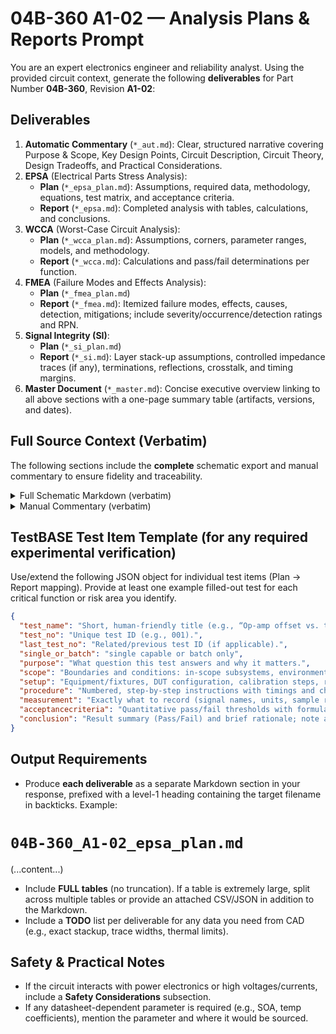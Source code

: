 # 04B-360 A1-02 — Analysis Plans & Reports Prompt
You are an expert electronics engineer and reliability analyst. Using the provided circuit context, generate the following **deliverables** for Part Number **04B-360**, Revision **A1-02**:
## Deliverables
1. **Automatic Commentary** (`*_aut.md`): Clear, structured narrative covering Purpose & Scope, Key Design Points, Circuit Description, Circuit Theory, Design Tradeoffs, and Practical Considerations.
2. **EPSA** (Electrical Parts Stress Analysis):
   - **Plan** (`*_epsa_plan.md`): Assumptions, required data, methodology, equations, test matrix, and acceptance criteria.
   - **Report** (`*_epsa.md`): Completed analysis with tables, calculations, and conclusions.
3. **WCCA** (Worst-Case Circuit Analysis):
   - **Plan** (`*_wcca_plan.md`): Assumptions, corners, parameter ranges, models, and methodology.
   - **Report** (`*_wcca.md`): Calculations and pass/fail determinations per function.
4. **FMEA** (Failure Modes and Effects Analysis):
   - **Plan** (`*_fmea_plan.md`)
   - **Report** (`*_fmea.md`): Itemized failure modes, effects, causes, detection, mitigations; include severity/occurrence/detection ratings and RPN.
5. **Signal Integrity (SI)**:
   - **Plan** (`*_si_plan.md`)
   - **Report** (`*_si.md`): Layer stack-up assumptions, controlled impedance traces (if any), terminations, reflections, crosstalk, and timing margins.
6. **Master Document** (`*_master.md`): Concise executive overview linking to all above sections with a one-page summary table (artifacts, versions, and dates).

## Full Source Context (Verbatim)
The following sections include the **complete** schematic export and manual commentary to ensure fidelity and traceability.

<details>
<summary>Full Schematic Markdown (verbatim)</summary>

```markdown
# Schematic Export (Markdown)

**ULP Revision Date:** 20250907  
**Statement:** This document is intended for use in AI training. 

# Circuit Identification

| Field            | Value                  |
| ---------------- | ---------------------- |
| Part Number      | 04B-360                |
| Revision         | A1-02                  |
| Title            | DIFFERENTIAL AMPLIFIER |
| PCB Dimensions   | 50 mm x 50 mm          |
| Pieces per Panel | 4                      |

# Netlist (Schematic)

| Net | Part | Pad | Pin | Sheet |
|-----|------|-----|-----|-------|
| GND | P1 | 1 | GND (1) | 1 |
| GND | C1 | - | - | 1 |
| GND | C2 | + | + | 1 |
| N$1 | Q1 | E | E | 1 |
| N$1 | Q5 | E | E | 1 |
| N$1 | R1 | 2 | 2 | 1 |
| N$2 | Q5 | C | C | 1 |
| N$2 | R3 | 1 | 1 | 1 |
| N$2 | P1 | 6 | OUT+ (6) | 1 |
| N$3 | Q1 | C | C | 1 |
| N$3 | R2 | 1 | 1 | 1 |
| N$3 | P1 | 7 | OUT- (7) | 1 |
| N$5 | R4 | 1 | 1 | 1 |
| N$5 | R8 | E | E | 1 |
| N$6 | R5 | 2 | 2 | 1 |
| N$6 | R8 | A | A | 1 |
| N$7 | Q5 | B | B | 1 |
| N$7 | R9 | S | S | 1 |
| N$7 | C4 | - | - | 1 |
| N$8 | Q1 | B | B | 1 |
| N$8 | R8 | S | S | 1 |
| N$8 | C3 | - | - | 1 |
| N$9 | R6 | 1 | 1 | 1 |
| N$9 | R9 | E | E | 1 |
| N$10 | R7 | 2 | 2 | 1 |
| N$10 | R9 | A | A | 1 |
| N$11 | C3 | + | + | 1 |
| N$11 | P1 | 4 | IN+ (4) | 1 |
| N$12 | C4 | + | + | 1 |
| N$12 | P1 | 5 | IN- (5) | 1 |
| V+ | P1 | 2 | V+ (2) | 1 |
| V+ | R2 | 2 | 2 | 1 |
| V+ | R3 | 2 | 2 | 1 |
| V+ | C1 | + | + | 1 |
| V+ | R4 | 2 | 2 | 1 |
| V+ | R6 | 2 | 2 | 1 |
| V- | P1 | 3 | V- (3) | 1 |
| V- | C2 | - | - | 1 |
| V- | R1 | 1 | 1 | 1 |
| V- | R7 | 1 | 1 | 1 |
| V- | R5 | 1 | 1 | 1 |

# Partlist (Schematic)

| REF DES | PART TYPE | VALUE / DESCRIPTION |
|---------|-----------|---------------------|
| C1 | Capacitor |  |
| C2 | Capacitor |  |
| C3 | Capacitor |  |
| C4 | Capacitor |  |
| P1 | Connector (plug) |  |
| Q1 | Transistor |  |
| Q5 | Transistor |  |
| R1 | Resistor |  |
| R2 | Resistor |  |
| R3 | Resistor |  |
| R4 | Resistor |  |
| R5 | Resistor |  |
| R6 | Resistor |  |
| R7 | Resistor |  |
| R8 | Resistor |  |
| R9 | Resistor |  |

# Pinout Description Table, P1  

| Pin | Label | Notes |
|-----|-------|-------|
| 1 | GND |  |
| 2 | V+ |  |
| 3 | V- |  |
| 4 | IN+ |  |
| 5 | IN- |  |
| 6 | OUT+ |  |
| 7 | OUT- |  |
```
</details>


<details>
<summary>Manual Commentary (verbatim)</summary>

```markdown
# Manual Commentary (Markdown)

## Revision History

| Revision | Date       | Change Summary  |
| -------- | ---------- | --------------- |
| -        | 2025-09-09 | Initial release |

## Circuit Description

**Tail current (R1 to V−):**

- Set **Itail 0.5–2 mA** → **R1 = (|V−| − 2×VBE − Vemitter)/Itail**. If using a simple resistor tail, expect PSRR sensitivity; a current source (not shown) is better.
    

**Collector loads (R2/R3):**

- **2.2–10 kΩ** to V+, balancing sets differential gain and headroom.
    

**Input networks (C3/C4 coupling, R6/R7 bias):**

- **C3/C4 0.47–4.7 µF** for audio/LF; **R6/R7 10–100 kΩ** establish input bias/leak path.
    

**Cross-coupling/degeneration (R4–R9):**

- Add small **emitter degeneration 22–100 Ω** for linearity/stability; base stoppers **100–1 kΩ** tame HF.
    

**Supplies (C1/C2):** 0.1 µF + 4.7–10 µF on ±V.
```
</details>

## TestBASE Test Item Template (for any required experimental verification)
Use/extend the following JSON object for individual test items (Plan → Report mapping). Provide at least one example filled-out test for each critical function or risk area you identify.

```json
{
  "test_name": "Short, human-friendly title (e.g., “Op-amp offset vs. temperature”).",
  "test_no": "Unique test ID (e.g., 001).",
  "last_test_no": "Related/previous test ID (if applicable).",
  "single_or_batch": "single capable or batch only",
  "purpose": "What question this test answers and why it matters.",
  "scope": "Boundaries and conditions: in-scope subsystems, environments, ranges.",
  "setup": "Equipment/fixtures, DUT configuration, calibration steps, references.",
  "procedure": "Numbered, step-by-step instructions with timings and checkpoints.",
  "measurement": "Exactly what to record (signal names, units, sample rate, instruments/channels).",
  "acceptancecriteria": "Quantitative pass/fail thresholds with formulas or limits (include tolerances).",
  "conclusion": "Result summary (Pass/Fail) and brief rationale; note anomalies or follow-ups."
}
```
## Output Requirements
- Produce **each deliverable** as a separate Markdown section in your response, prefixed with a level-1 heading containing the target filename in backticks. Example:

# `04B-360_A1-02_epsa_plan.md`
(...content...)

- Include **FULL tables** (no truncation). If a table is extremely large, split across multiple tables or provide an attached CSV/JSON in addition to the Markdown.
- Include a **TODO** list per deliverable for any data you need from CAD (e.g., exact stackup, trace widths, thermal limits).
## Safety & Practical Notes
- If the circuit interacts with power electronics or high voltages/currents, include a **Safety Considerations** subsection.
- If any datasheet-dependent parameter is required (e.g., SOA, temp coefficients), mention the parameter and where it would be sourced.
